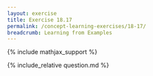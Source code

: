 ```yaml
---
layout: exercise
title: Exercise 18.17
permalink: /concept-learning-exercises/18-17/
breadcrumb: Learning from Examples
---
```


{% include mathjax_support %}

<div><i class="arrow-up" data-chapter="concept-learning-exercises" data-exercise="ex_17" data-rating="0"></i></div>
{% include_relative question.md %}

